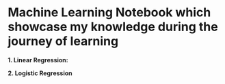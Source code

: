# **Machine Learning Notebook which showcase my knowledge during the journey of learning**

**1. Linear Regression:**

**2. Logistic Regression**
